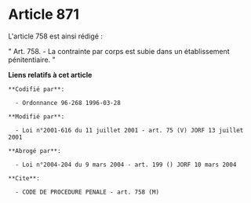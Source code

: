 # Article 871

L'article 758 est ainsi rédigé :

" Art. 758. - La contrainte par corps est subie dans un établissement pénitentiaire. "

**Liens relatifs à cet article**

	**Codifié par**:

	  - Ordonnance 96-268 1996-03-28

	**Modifié par**:

	  - Loi n°2001-616 du 11 juillet 2001 - art. 75 (V) JORF 13 juillet 2001

	**Abrogé par**:

	  - Loi n°2004-204 du 9 mars 2004 - art. 199 () JORF 10 mars 2004

	**Cite**:

	  - CODE DE PROCEDURE PENALE - art. 758 (M)
